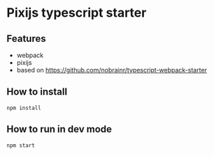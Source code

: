 # Pixijs typescript starter

## Features
- webpack
- pixijs
- based on https://github.com/nobrainr/typescript-webpack-starter

## How to install
```
npm install
```

## How to run in dev mode
```
npm start
```
